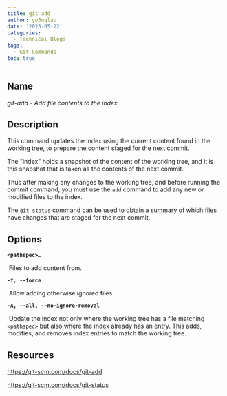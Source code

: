 ```yaml
---
title: git add
author: yo3nglau
date: '2023-05-22'
categories:
  - Technical Blogs
tags:
  - Git Commands
toc: true
---
```


## Name

*git-add - Add file contents to the index*

## Description

This command updates the index using the current content found in the working tree, to prepare the content staged for the next commit.

The "index"  holds a snapshot of the content of the working tree, and it is this snapshot that is taken as the contents of the next commit.

Thus after making any changes to the working tree, and before running the commit command, you must use the `add` command to add any new or modified files to the index.

The [`git status`](https://git-scm.com/docs/git-status) command can be used to obtain a summary of which files have changes that are staged for the next commit.

## Options

**`<pathspec>…`**

​	Files to add content from.

**`-f, --force`**

​	Allow adding otherwise ignored files.

**`-A, --all, --no-ignore-removal`**

​	Update the index not only where the working tree has a file matching `<pathspec>` but also where the index already has an entry. This adds, modifies, and removes index entries to match the working tree.

## Resources

https://git-scm.com/docs/git-add

https://git-scm.com/docs/git-status